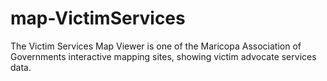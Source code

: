 # map-VictimServices
The Victim Services Map Viewer is one of the Maricopa Association of Governments interactive mapping sites, showing victim advocate services data.
